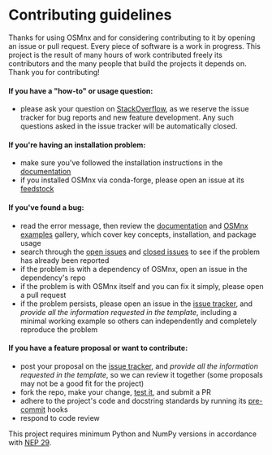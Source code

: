 # Contributing guidelines

Thanks for using OSMnx and for considering contributing to it by opening an issue or pull request. Every piece of software is a work in progress. This project is the result of many hours of work contributed freely its contributors and the many people that build the projects it depends on. Thank you for contributing!

#### If you have a "how-to" or usage question:

- please ask your question on [StackOverflow](https://stackoverflow.com/search?q=osmnx), as we reserve the issue tracker for bug reports and new feature development. Any such questions asked in the issue tracker will be automatically closed.

#### If you're having an installation problem:

- make sure you've followed the installation instructions in the [documentation](https://osmnx.readthedocs.io/)
- if you installed OSMnx via conda-forge, please open an issue at its [feedstock](https://github.com/conda-forge/osmnx-feedstock/issues)

#### If you've found a bug:

- read the error message, then review the [documentation](https://osmnx.readthedocs.io/) and [OSMnx examples](https://github.com/gboeing/osmnx-examples) gallery, which cover key concepts, installation, and package usage
- search through the [open issues](https://github.com/gboeing/osmnx/issues?q=is%3Aopen+is%3Aissue) and [closed issues](https://github.com/gboeing/osmnx/issues?q=is%3Aissue+is%3Aclosed) to see if the problem has already been reported
- if the problem is with a dependency of OSMnx, open an issue in the dependency's repo
- if the problem is with OSMnx itself and you can fix it simply, please open a pull request
- if the problem persists, please open an issue in the [issue tracker](https://github.com/gboeing/osmnx/issues), and _provide all the information requested in the template_, including a minimal working example so others can independently and completely reproduce the problem

#### If you have a feature proposal or want to contribute:

- post your proposal on the [issue tracker](https://github.com/gboeing/osmnx/issues), and _provide all the information requested in the template_, so we can review it together (some proposals may not be a good fit for the project)
- fork the repo, make your change, [test it](./tests), and submit a PR
- adhere to the project's code and docstring standards by running its [pre-commit](.pre-commit-config.yaml) hooks
- respond to code review

This project requires minimum Python and NumPy versions in accordance with [NEP 29](https://numpy.org/neps/nep-0029-deprecation_policy.html).
